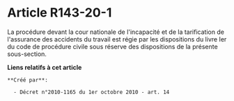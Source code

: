 # Article R143-20-1

La procédure devant la cour nationale de l'incapacité et de la tarification de l'assurance des accidents du travail est régie
par les dispositions du livre Ier du code de procédure civile sous réserve des dispositions de la présente sous-section.

**Liens relatifs à cet article**

	**Créé par**:

	  - Décret n°2010-1165 du 1er octobre 2010 - art. 14
